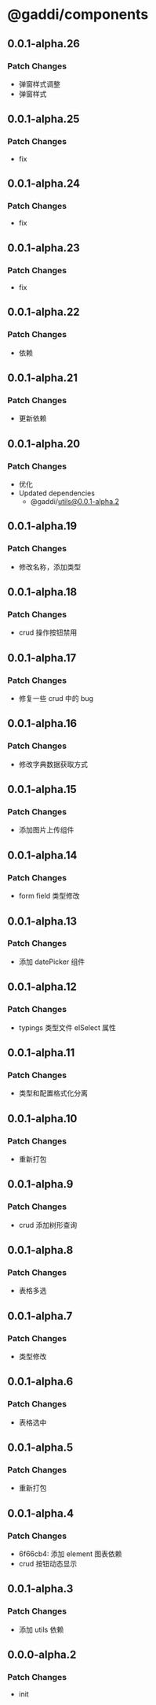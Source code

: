 # @gaddi/components

## 0.0.1-alpha.26

### Patch Changes

- 弹窗样式调整
- 弹窗样式

## 0.0.1-alpha.25

### Patch Changes

- fix

## 0.0.1-alpha.24

### Patch Changes

- fix

## 0.0.1-alpha.23

### Patch Changes

- fix

## 0.0.1-alpha.22

### Patch Changes

- 依赖

## 0.0.1-alpha.21

### Patch Changes

- 更新依赖

## 0.0.1-alpha.20

### Patch Changes

- 优化
- Updated dependencies
  - @gaddi/utils@0.0.1-alpha.2

## 0.0.1-alpha.19

### Patch Changes

- 修改名称，添加类型

## 0.0.1-alpha.18

### Patch Changes

- crud 操作按钮禁用

## 0.0.1-alpha.17

### Patch Changes

- 修复一些 crud 中的 bug

## 0.0.1-alpha.16

### Patch Changes

- 修改字典数据获取方式

## 0.0.1-alpha.15

### Patch Changes

- 添加图片上传组件

## 0.0.1-alpha.14

### Patch Changes

- form field 类型修改

## 0.0.1-alpha.13

### Patch Changes

- 添加 datePicker 组件

## 0.0.1-alpha.12

### Patch Changes

- typings 类型文件 elSelect 属性

## 0.0.1-alpha.11

### Patch Changes

- 类型和配置格式化分离

## 0.0.1-alpha.10

### Patch Changes

- 重新打包

## 0.0.1-alpha.9

### Patch Changes

- crud 添加树形查询

## 0.0.1-alpha.8

### Patch Changes

- 表格多选

## 0.0.1-alpha.7

### Patch Changes

- 类型修改

## 0.0.1-alpha.6

### Patch Changes

- 表格选中

## 0.0.1-alpha.5

### Patch Changes

- 重新打包

## 0.0.1-alpha.4

### Patch Changes

- 6f66cb4: 添加 element 图表依赖
- crud 按钮动态显示

## 0.0.1-alpha.3

### Patch Changes

- 添加 utils 依赖

## 0.0.0-alpha.2

### Patch Changes

- init

